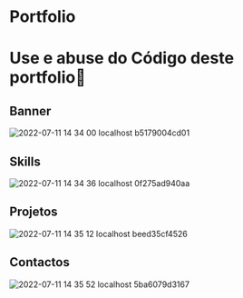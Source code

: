 # Portfolio

# Use e abuse do Código deste portfolio🚀

## Banner

![2022-07-11 14 34 00 localhost b5179004cd01](https://user-images.githubusercontent.com/52883429/178277001-5a338890-a96f-44be-b5bc-c3eee26f081c.png)



## Skills

![2022-07-11 14 34 36 localhost 0f275ad940aa](https://user-images.githubusercontent.com/52883429/178277315-18581340-3f16-43dd-97a6-7ef5bd9a16ca.png)


## Projetos

![2022-07-11 14 35 12 localhost beed35cf4526](https://user-images.githubusercontent.com/52883429/178277406-c0b20344-1be9-4fc0-b8a0-a87db7da5d30.png)


## Contactos


![2022-07-11 14 35 52 localhost 5ba6079d3167](https://user-images.githubusercontent.com/52883429/178277426-b95c6ec3-f7cd-4a87-85d6-ba3bfdb031e9.png)
